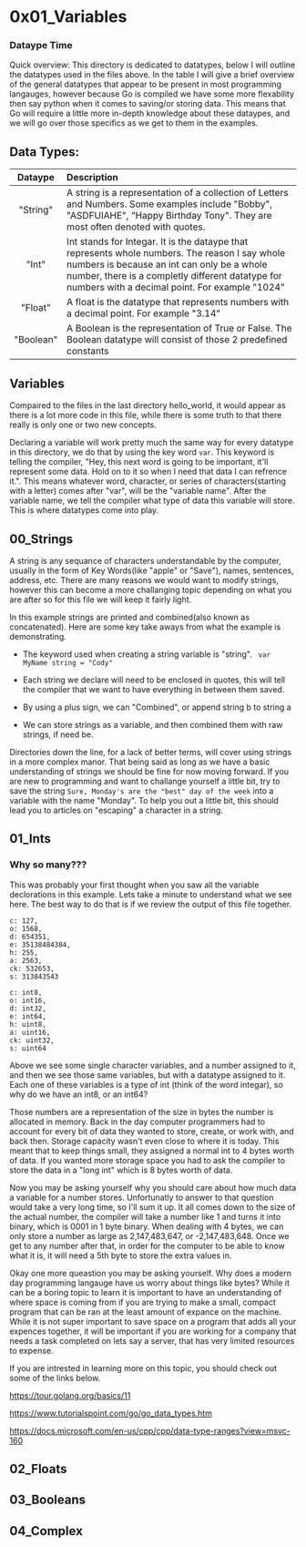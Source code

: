# 0x01_Variables
### Dataype Time
Quick overview:
	This directory is dedicated to datatypes, below I will outline the datatypes used in the files above. In the table I will give a brief overview of the general datatypes that appear to be present in most programming langauges, however because Go is compiled we have some more flexability then say python when it comes to saving/or storing data. This means that Go will require a little more in-depth knowledge about these dataypes, and we will go over those specifics as we get to them in the examples.

## Data Types:

| Dataype   | Description |
| :-:       | :---        |
| "String"  | A string is a representation of a collection of Letters and Numbers. Some examples include "Bobby", "ASDFUIAHE", "Happy Birthday Tony". They are most often denoted with quotes. |
| "Int"     | Int stands for Integar. It is the dataype that represents whole	numbers. The reason I say whole numbers is because an int can only be a whole number, there is a completly different datatype for numbers with a decimal point. For example "1024" |   
| "Float"   | A float is the datatype that represents numbers with a decimal point. For example "3.14" |
| "Boolean" | A Boolean is the representation of True or False. The Boolean datatype will consist of those 2 predefined constants |

## Variables
Compaired to the files in the last directory hello_world, it would appear as there is a lot more code in this file, while there is some truth to that there really is only one or two new concepts.

Declaring a variable will work pretty much the same way for every datatype in this directory, we do that by using the key word ``` var ```. This keyword is telling the compiler, "Hey, this next word is going to be important, it'll represent some data. Hold on to it so when I need that data I can refrence it.". This means whatever word, character, or series of characters(starting with a letter) comes after "var", will be the "variable name". After the variable name, we tell the compiler what type of data this variable will store. This is where datatypes come into play.

## 00_Strings
A string is any sequance of characters understandable by the computer, usually in the form of Key Words(like "apple" or "Save"), names, sentences, address, etc. There are many reasons we would want to modify strings, however this can become a more challanging topic depending on what you are after so for this file we will keep it fairly light.

In this example strings are printed and combined(also known as concatenated). Here are some key take aways from what the example is demonstrating.

- The keyword used when creating a string variable is "string". ``` var MyName string = "Cody"```

- Each string we declare will need to be enclosed in quotes, this will tell the compiler that we want to have everything in between them saved.

- By using a plus sign, we can "Combined", or append string b to string a

- We can store strings as a variable, and then combined them with raw strings, if need be.

Directories down the line, for a lack of better terms, will cover using strings in a more complex manor. That being said as long as we have a basic understanding of strings we should be fine for now moving forward. If you are new to programming and want to challange yourself a little bit, try to save the string ``` Sure, Monday's are the "best" day of the week ``` into a variable with the name "Monday". To help you out a little bit, this should lead you to articles on "escaping" a character in a string.

## 01_Ints

### **Why so many???**
This was probably your first thought when you saw all the variable declorations in this example. Lets take a minute to understand what we see here. The best way to do that is if we review the output of this file together.
```
c: 127,
o: 1568,
d: 654351,
e: 35138484384,
h: 255,
a: 2563,
ck: 532653,
s: 313843543

c: int8,
o: int16,
d: int32,
e: int64,
h: uint8,
a: uint16,
ck: uint32,
s: uint64
```

Above we see some single character variables, and a number assigned to it, and then we see those same variables, but with a datatype assigned to it. Each one of these variables is a type of int (think of the word integar), so why do we have an int8, or an int64?

Those numbers are a representation of the size in bytes the number is allocated in memory. Back in the day computer programmers had to account for every bit of data they wanted to store, create, or work with, and back then. Storage capacity wasn't even close to where it is today. This meant that to keep things small, they assigned a normal int to 4 bytes worth of data. If you wanted more storage space you had to ask the compiler to store the data in a "long int" which is 8 bytes worth of data.

Now you may be asking yourself why you should care about how much data a variable for a number stores. Unfortunatly to answer to that question would take a very long time, so I'll sum it up. It all comes down to the size of the actual number, the compiler will take a number like 1 and turns it into binary, which is 0001 in 1 byte binary. When dealing with 4 bytes, we can only store a number as large as 2,147,483,647, or -2,147,483,648. Once we get to any number after that, in order for the computer to be able to know what it is, it will need a 5th byte to store the extra values in.

Okay one more queastion you may be asking yourself. Why does a modern day programming langauge have us worry about things like bytes? While it can be a boring topic to learn it is important to have an understanding of where space is coming from if you are trying to make a small, compact program that can be ran at the least amount of expance on the machine. While it is not super important to save space on a program that adds all your expences together, it will be important if you are working for a company that needs a task completed on lets say a server, that has very limited resources to expense.

If you are intrested in learning more on this topic, you should check out some of the links below.

https://tour.golang.org/basics/11

https://www.tutorialspoint.com/go/go_data_types.htm

https://docs.microsoft.com/en-us/cpp/cpp/data-type-ranges?view=msvc-160  

## 02_Floats


## 03_Booleans


## 04_Complex